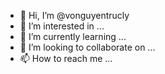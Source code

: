 - 👋 Hi, I’m @vonguyentrucly
- 👀 I’m interested in ...
- 🌱 I’m currently learning ...
- 💞️ I’m looking to collaborate on ...
- 📫 How to reach me ...

<!---
vonguyentrucly/vonguyentrucly is a ✨ special ✨ repository because its `README.md` (this file) appears on your GitHub profile.
You can click the Preview link to take a look at your changes.
--->
